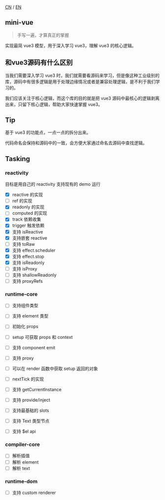 [CN](README.md) / [EN](README_EN.md)

## mini-vue  
> 手写一遍，才算真正的掌握

实现最简 vue3 模型，用于深入学习 vue3，理解 vue3 的核心逻辑。

## 和vue3源码有什么区别

当我们需要深入学习 vue3 时，我们就需要看源码来学习，但是像这种工业级别的库，源码中有很多逻辑是用于处理边缘情况或者是兼容处理逻辑，是不利于我们学习的。

我们应该关注于核心逻辑，而这个库的目的就是把 vue3 源码中最核心的逻辑剥离出来，只留下核心逻辑，帮助大家快速掌握 vue3。

## Tip

基于 vue3 的功能点，一点一点的拆分出来。

代码命名会保持和源码中的一致，会方便大家通过命名去源码中查找逻辑。

## Tasking

### reactivity

目标是用自己的 reactivity 支持现有的 demo 运行

- [x] reactive 的实现
- [ ] ref 的实现
- [x] readonly 的实现
- [ ] computed 的实现
- [x] track 依赖收集
- [x] trigger 触发依赖
- [x] 支持 isReactive
- [x] 支持嵌套 reactive
- [ ] 支持 toRaw
- [x] 支持 effect.scheduler
- [x] 支持 effect.stop
- [x] 支持 isReadonly
- [ ] 支持 isProxy
- [ ] 支持 shallowReadonly
- [ ] 支持 proxyRefs

### runtime-core

- [ ] 支持组件类型
- [ ] 支持 element 类型
- [ ] 初始化 props
- [ ] setup 可获取 props 和 context
- [ ] 支持 component emit
- [ ] 支持 proxy
- [ ] 可以在 render 函数中获取 setup 返回的对象
- [ ] nextTick 的实现
- [ ] 支持 getCurrentInstance
- [ ] 支持 provide/inject
- [ ] 支持最基础的 slots
- [ ] 支持 Text 类型节点
- [ ] 支持 $el api



### compiler-core
- [ ] 解析插值
- [ ] 解析 element
- [ ] 解析 text

### runtime-dom
- [ ] 支持 custom renderer 

